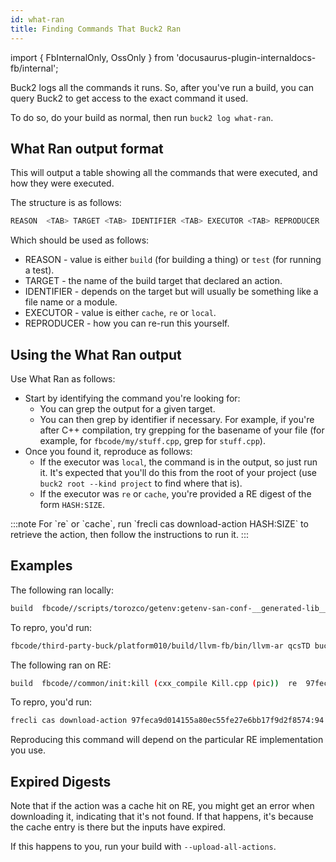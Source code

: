 ```yaml
---
id: what-ran
title: Finding Commands That Buck2 Ran
---
```


import { FbInternalOnly, OssOnly } from
'docusaurus-plugin-internaldocs-fb/internal';

Buck2 logs all the commands it runs. So, after you've run a build, you can query
Buck2 to get access to the exact command it used.

To do so, do your build as normal, then run `buck2 log what-ran`.

## What Ran output format

This will output a table showing all the commands that were executed, and how
they were executed.

The structure is as follows:

```sh
REASON  <TAB> TARGET <TAB> IDENTIFIER <TAB> EXECUTOR <TAB> REPRODUCER
```

Which should be used as follows:

- REASON - value is either `build` (for building a thing) or `test` (for running
  a test).
- TARGET - the name of the build target that declared an action.
- IDENTIFIER - depends on the target but will usually be something like a file
  name or a module.
- EXECUTOR - value is either `cache`, `re` or `local`.
- REPRODUCER - how you can re-run this yourself.

## Using the What Ran output

Use What Ran as follows:

- Start by identifying the command you're looking for:
  - You can grep the output for a given target.
  - You can then grep by identifier if necessary. For example, if you're after
    C++ compilation, try grepping for the basename of your file (for example,
    for `fbcode/my/stuff.cpp`, grep for `stuff.cpp`).
- Once you found it, reproduce as follows:
  - If the executor was `local`, the command is in the output, so just run it.
    It's expected that you'll do this from the root of your project (use
    `buck2 root --kind project` to find where that is).
  - If the executor was `re` or `cache`, you're provided a RE digest of the form
    `HASH:SIZE`.

<FbInternalOnly>
:::note
  For `re` or `cache`, run `frecli cas download-action HASH:SIZE` to retrieve the action, then follow the instructions to run it.
:::
</FbInternalOnly>

## Examples

The following ran locally:

```bash
build  fbcode//scripts/torozco/getenv:getenv-san-conf-__generated-lib__ (archive_thin libgetenv-san-conf-__generated-lib__.pic.a)  local  fbcode/third-party-buck/platform010/build/llvm-fb/bin/llvm-ar qcsTD buck-out/v2/gen/fbcode/d839c731f5505c62/scripts/torozco/getenv/__getenv-san-conf-__generated-lib____/libgetenv-san-conf-__generated-lib__.pic.a buck-out/v2/gen/fbcode/d839c731f5505c62/scripts/torozco/getenv/__getenv-san-conf-__generated-lib____/__objects__/san-conf.c.pic.o
```

To repro, you'd run:

```bash
fbcode/third-party-buck/platform010/build/llvm-fb/bin/llvm-ar qcsTD buck-out/v2/gen/fbcode/d839c731f5505c62/scripts/torozco/getenv/__getenv-san-conf-__generated-lib____/libgetenv-san-conf-__generated-lib__.pic.a buck-out/v2/gen/fbcode/d839c731f5505c62/scripts/torozco/getenv/__getenv-san-conf-__generated-lib____/__objects__/san-conf.c.pic.
```

The following ran on RE:

```bash
build  fbcode//common/init:kill (cxx_compile Kill.cpp (pic))  re  97feca9d014155a80ec55fe27e6bb17f9d2f8574:94
```

<FbInternalOnly>
To repro, you'd run:

```bash
frecli cas download-action 97feca9d014155a80ec55fe27e6bb17f9d2f8574:94
```

</FbInternalOnly>
<OssOnly>
Reproducing this command will depend on the particular RE implementation you use.
</OssOnly>

## Expired Digests

Note that if the action was a cache hit on RE, you might get an error when
downloading it, indicating that it's not found. If that happens, it's because
the cache entry is there but the inputs have expired.

If this happens to you, run your build with `--upload-all-actions`.
